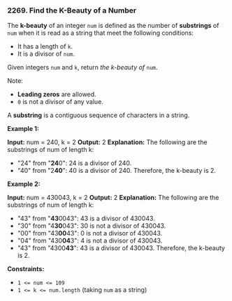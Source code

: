 ### 2269\. Find the K-Beauty of a Number

The **k-beauty** of an integer `num` is defined as the number of **substrings** of `num` when it is read as a string that meet the following conditions:

*   It has a length of `k`.
*   It is a divisor of `num`.

Given integers `num` and `k`, return _the k-beauty of_ `num`.

Note:

*   **Leading zeros** are allowed.
*   `0` is not a divisor of any value.

A **substring** is a contiguous sequence of characters in a string.

**Example 1:**

**Input:** num = 240, k = 2
**Output:** 2
**Explanation:** The following are the substrings of num of length k:
- "24" from "**24**0": 24 is a divisor of 240.
- "40" from "2**40**": 40 is a divisor of 240.
Therefore, the k-beauty is 2.

**Example 2:**

**Input:** num = 430043, k = 2
**Output:** 2
**Explanation:** The following are the substrings of num of length k:
- "43" from "**43**0043": 43 is a divisor of 430043.
- "30" from "4**30**043": 30 is not a divisor of 430043.
- "00" from "43**00**43": 0 is not a divisor of 430043.
- "04" from "430**04**3": 4 is not a divisor of 430043.
- "43" from "4300**43**": 43 is a divisor of 430043.
Therefore, the k-beauty is 2.

**Constraints:**

*   `1 <= num <= 109`
*   `1 <= k <= num.length` (taking `num` as a string)
